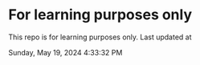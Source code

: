 # For learning purposes only
This repo is for learning purposes only.
Last updated at

Sunday, May 19, 2024 4:33:32 PM

